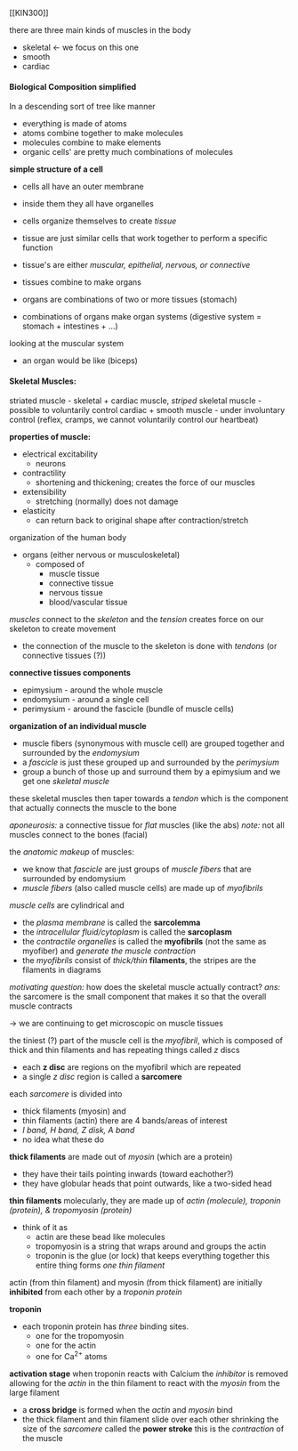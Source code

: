 [[KIN300]]

there are three main kinds of muscles in the body
- skeletal <- we focus on this one
- smooth
- cardiac
#### Biological Composition simplified
In a descending sort of tree like manner
- everything is made of atoms
- atoms combine together to make molecules
- molecules combine to make elements
- organic cells' are pretty much combinations of molecules

**simple structure of a cell**
- cells all have an outer membrane
- inside them they all have organelles

- cells organize themselves to create *tissue*
- tissue are just similar cells that work together to perform a specific function
- tissue's are either *muscular, epithelial, nervous, or connective*
- tissues combine to make organs
- organs are combinations of two or more tissues (stomach)
- combinations of organs make organ systems (digestive system = stomach + intestines + ...)

looking at the muscular system
- an organ would be like (biceps)

#### Skeletal Muscles:
striated muscle - skeletal + cardiac muscle, *striped*
skeletal muscle - possible to voluntarily control
cardiac + smooth muscle - under involuntary control (reflex, cramps, we cannot voluntarily control our heartbeat)

**properties of muscle:**
- electrical excitability
	- neurons
- contractility
	- shortening and thickening; creates the force of our muscles
- extensibility
	- stretching (normally) does not damage
- elasticity
	- can return back to original shape after contraction/stretch

organization of the human body
- organs (either nervous or musculoskeletal)
	- composed of
		- muscle tissue
		- connective tissue
		- nervous tissue
		- blood/vascular tissue


*muscles* connect to the *skeleton* and the *tension* creates force on our skeleton to create movement
- the connection of the muscle to the skeleton is done with *tendons* (or connective tissues (?))


**connective tissues components**
- epimysium - around the whole muscle
- endomysium - around a single cell
- perimysium - around the fascicle (bundle of muscle cells)

**organization of an individual muscle**
- muscle fibers (synonymous with muscle cell) are grouped together and surrounded by the *endomysium*
- a *fascicle* is just these grouped up and surrounded by the *perimysium*
- group a bunch of those up and surround them by a epimysium and we get one *skeletal muscle*

these skeletal muscles then taper towards a *tendon* which is the component that actually connects the muscle to the bone

*aponeurosis:* a connective tissue for *flat* muscles (like the abs)
*note:* not all muscles connect to the bones (facial) 

the *anatomic makeup* of muscles:
- we know that *fascicle* are just groups of *muscle fibers* that are surrounded by endomysium
- *muscle fibers* (also called muscle cells) are made up of *myofibrils*

*muscle cells* are cylindrical and
- the *plasma membrane*  is called the **sarcolemma**
- the *intracellular fluid/cytoplasm* is called the **sarcoplasm**
- the *contractile organelles* is called the **myofibrils** (not the same as myofiber) and *generate the muscle contraction*
- the *myofibrils* consist of *thick/thin* **filaments**, the stripes are the filaments in diagrams

*motivating question:* how does the skeletal muscle actually contract?
*ans:* the sarcomere is the small component that makes it so that the overall muscle contracts

-> we are continuing to get microscopic on muscle tissues

the tiniest (?) part of the muscle cell is the *myofibril*, which is composed of thick and thin filaments and has repeating things called *z* discs
- each **z disc** are regions on the myofibril which are repeated
- a single *z disc* region is called a **sarcomere**

each *sarcomere* is divided into
- thick filaments (myosin)
and
- thin filaments (actin)
there are 4 bands/areas of interest
- *I band, H band, Z disk, A band*
- no idea what these do

**thick filaments**
are made out of *myosin* (which are a protein)
- they have their tails pointing inwards (toward eachother?)
- they have globular heads that point outwards, like a two-sided head

**thin filaments**
molecularly, they are made up of *actin (molecule), troponin (protein), & tropomyosin (protein)*
- think of it as
	- actin are these bead like molecules
	- tropomyosin is a string that wraps around and groups the actin
	- troponin is the glue (or lock) that keeps everything together
this entire thing forms *one thin filament*

actin (from thin filament) and myosin (from thick filament) are initially **inhibited** from each other by a *troponin protein*

**troponin**
- each troponin protein has *three* binding sites.
	- one for the tropomyosin
	- one for the actin
	- one for Ca$^{2+}$ atoms

**activation stage**
when troponin reacts with Calcium the *inhibitor* is removed allowing for the *actin* in the thin filament to react with the *myosin* from the large filament 
- a **cross bridge** is formed when the *actin* and *myosin* bind
- the thick filament and thin filament slide over each other shrinking the size of the *sarcomere* called the **power stroke**
this is the *contraction* of the muscle

